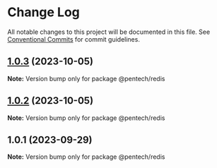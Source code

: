 # Change Log

All notable changes to this project will be documented in this file.
See [Conventional Commits](https://conventionalcommits.org) for commit guidelines.

## [1.0.3](https://github.com/nvqh01/pentech/compare/@pentech/redis@1.0.2...@pentech/redis@1.0.3) (2023-10-05)

**Note:** Version bump only for package @pentech/redis

## [1.0.2](https://github.com/nvqh01/pentech/compare/@pentech/redis@1.0.1...@pentech/redis@1.0.2) (2023-10-05)

**Note:** Version bump only for package @pentech/redis

## 1.0.1 (2023-09-29)

**Note:** Version bump only for package @pentech/redis
